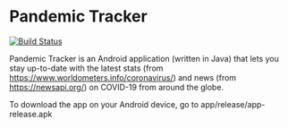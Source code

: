 # Pandemic Tracker
[![Build Status](https://travis-ci.com/suudupa/Pandemic-Tracker.svg?branch=dev)](https://travis-ci.com/suudupa/Pandemic-Tracker)

Pandemic Tracker is an Android application (written in Java) that lets you stay up-to-date with the latest stats (from https://www.worldometers.info/coronavirus/) and news (from https://newsapi.org/) on COVID-19 from around the globe.

To download the app on your Android device, go to app/release/app-release.apk

